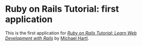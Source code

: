 # Ruby on Rails Tutorial: first application

This is the first application for
[*Ruby on Rails Tutorial: Learn Web Development 
with Rails*](http://railstutorial.org/) 
by [Michael Hartl](http://michaelhartl.com/).

